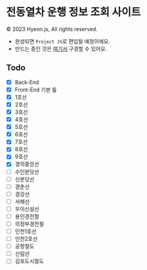 # 전동열차 운행 정보 조회 사이트
© 2023 Hyeon.js, All rights reserved.

- 완성되면 `Project JS`로 편입될 예정이에요.
- 만드는 중인 것은 [여기서](https://hyeon-js.github.io/subway/) 구경할 수 있어요.

## Todo
- [x] Back-End
- [x] Front-End 기본 틀
- [x] 1호선
- [x] 2호선
- [x] 3호선
- [x] 4호선
- [x] 5호선
- [x] 6호선
- [x] 7호선
- [x] 8호선
- [x] 9호선
- [x] 경의중앙선
- [ ] 수인분당선
- [ ] 신분당선
- [ ] 경춘선
- [ ] 경강선
- [ ] 서해선
- [ ] 우이신설선
- [ ] 용인경전철
- [ ] 의정부경전철
- [ ] 인천1호선
- [ ] 인천2호선
- [ ] 공항철도
- [ ] 신림선
- [ ] 김포도시철도
